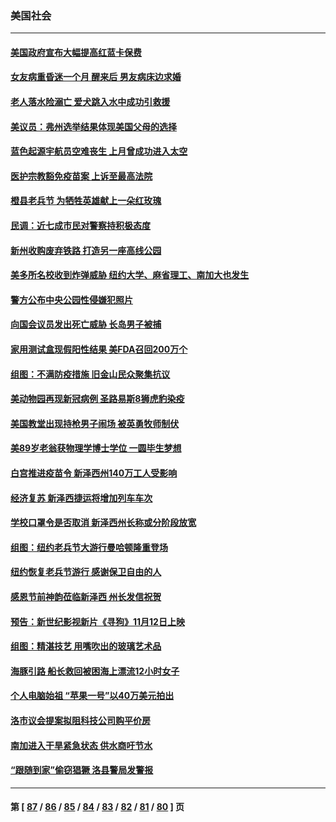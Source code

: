 ### 美国社会
---
#### [美国政府宣布大幅提高红蓝卡保费](../../pages/ncid1078160/n13374279.md) 
#### [女友病重昏迷一个月 醒来后 男友病床边求婚](../../pages/ncid1078160/n13372978.md) 
#### [老人落水险溺亡 爱犬跳入水中成功引救援](../../pages/ncid1078160/n13373009.md) 
#### [美议员：弗州选举结果体现美国父母的选择](../../pages/ncid1078160/n13373947.md) 
#### [蓝色起源宇航员空难丧生 上月曾成功进入太空](../../pages/ncid1078160/n13373682.md) 
#### [医护宗教豁免疫苗案 上诉至最高法院](../../pages/ncid1078160/n13373171.md) 
#### [橙县老兵节 为牺牲英雄献上一朵红玫瑰](../../pages/ncid1078160/n13373097.md) 
#### [民调：近七成市民对警察持积极态度](../../pages/ncid1078160/n13373188.md) 
#### [新州收购废弃铁路 打造另一座高线公园](../../pages/ncid1078160/n13373168.md) 
#### [美多所名校收到炸弹威胁 纽约大学、麻省理工、南加大也发生](../../pages/ncid1078160/n13373174.md) 
#### [警方公布中央公园性侵嫌犯照片](../../pages/ncid1078160/n13373206.md) 
#### [向国会议员发出死亡威胁 长岛男子被捕](../../pages/ncid1078160/n13373204.md) 
#### [家用测试盒现假阳性结果 美FDA召回200万个](../../pages/ncid1078160/n13372792.md) 
#### [组图：不满防疫措施 旧金山民众聚集抗议](../../pages/ncid1078160/n13371770.md) 
#### [美动物园再现新冠病例 圣路易斯8狮虎豹染疫](../../pages/ncid1078160/n13372577.md) 
#### [美国教堂出现持枪男子闹场 被英勇牧师制伏](../../pages/ncid1078160/n13371598.md) 
#### [美89岁老翁获物理学博士学位 一圆毕生梦想](../../pages/ncid1078160/n13371138.md) 
#### [白宫推进疫苗令 新泽西州140万工人受影响](../../pages/ncid1078160/n13371072.md) 
#### [经济复苏 新泽西捷运将增加列车车次](../../pages/ncid1078160/n13371136.md) 
#### [学校口罩令是否取消 新泽西州长称或分阶段放宽](../../pages/ncid1078160/n13371099.md) 
#### [组图：纽约老兵节大游行曼哈顿隆重登场](../../pages/ncid1078160/n13370832.md) 
#### [纽约恢复老兵节游行 感谢保卫自由的人](../../pages/ncid1078160/n13370683.md) 
#### [感恩节前神韵莅临新泽西 州长发信祝贺](../../pages/ncid1078160/n13370455.md) 
#### [预告：新世纪影视新片《寻狗》11月12日上映](../../pages/ncid1078160/n13370229.md) 
#### [组图：精湛技艺 用嘴吹出的玻璃艺术品](../../pages/ncid1078160/n13369058.md) 
#### [海豚引路 船长救回被困海上漂流12小时女子](../../pages/ncid1078160/n13368332.md) 
#### [个人电脑始祖 “苹果一号”以40万美元拍出](../../pages/ncid1078160/n13368766.md) 
#### [洛市议会提案拟阻科技公司购平价房](../../pages/ncid1078160/n13368389.md) 
#### [南加进入干旱紧急状态 供水商吁节水](../../pages/ncid1078160/n13368350.md) 
#### [“跟随到家”偷窃猖獗 洛县警局发警报](../../pages/ncid1078160/n13368124.md) 

---
#### 第 [ [87](./87.md) / [86](./86.md) / [85](./85.md) / [84](./84.md) / [83](./83.md) / [82](./82.md) / [81](./81.md) / [80](./80.md) ] 页
